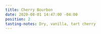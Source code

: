 ```yaml
---
title: Cherry Bourbon
date: 2020-08-01 14:47:00 -04:00
position: 2
tasting-notes: Dry, vanilla, tart cherry
---
```


